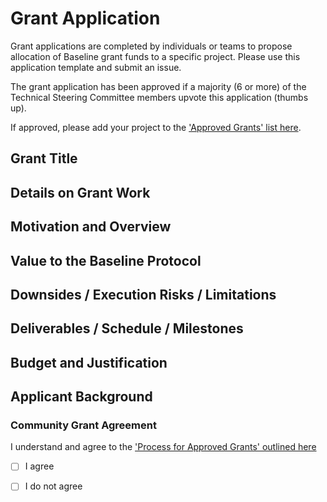 # Grant Application
Grant applications are completed by individuals or teams to propose allocation of Baseline grant funds to a specific project. Please use this application template and submit an issue.

The grant application has been approved if a majority (6 or more) of the Technical Steering Committee members upvote this application (thumbs up).

If approved, please add your project to the ['Approved Grants' list here](https://github.com/eea-oasis/baseline-grants/blob/main/Approved-Grants-2022.md).

## Grant Title
<!--- Update line #3 with the title of your grant, in a few words-->

## Details on Grant Work
<!--- Describe your idea in greater detail -->


## Motivation and Overview
<!-- What is the motivation and context for this proposed work? -->


## Value to the Baseline Protocol
<!--- Elaborate on the value this effort provides to the further developement, enhancement, or adoption of the Baseline Protocol -->


## Downsides / Execution Risks / Limitations
<!-- What are the downsides, execution risks, and/or limitations of this work? -->


## Deliverables / Schedule / Milestones
<!-- Provide information on the final deliverables, proposed schedule, and milestones that you and/or your team will follow to complete the work  -->


## Budget and Justification
<!-- Provide proposed amount that should be paid (in USD) for the grant work, with detailed justification -->


## Applicant Background
<!-- Name of person or team submitting the grant request, with background and experience -->


### Community Grant Agreement 
I understand and agree to the ['Process for Approved Grants' outlined here](https://github.com/eea-oasis/baseline-grants/blob/main/README.md)
- [ ] I agree 
- [ ] I do not agree


